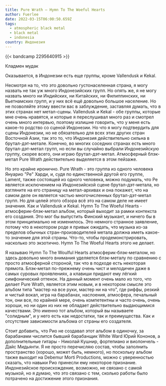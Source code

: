 ```yaml
---
title: Pure Wrath — Hymn To The Woeful Hearts
author: Fuerlee
date: 2022-03-15T06:00:50.659Z
tags:
  - atmospheric black metal
  - black metal
  - indonesia
country: Индонезия
---
```

{{< bandcamp 2295640915 >}}

Кладмен мудак

Оказывается, в Индонезии есть еще группы, кроме Vallendusk и Kekal.

Несмотря на то, что это довольно густонаселенная страна, я могу назвать не так уж много Индонезийских групп. Но опять же, я не могу назвать много ни Индийских, ни Китайских, ни Филиппинских, ни Вьетнамских групп, и у них всё ещё довольно большое население. Но не позволяйте этому ввести вас в заблуждение, заставляя думать, что в этих странах нет метал-сцены. Vallendusk и Kekal - обе группы, которые мне очень нравятся, и которые я переслушивал много раз и смотрел очень много интервью, поэтому излишне говорить, что у меня есть какое-то родство со сценой Индонезии. Но что я могу подтвердить для сцены Индонезии, но не обязательно для всех этих других стран Восточной Азии, так это то, что Индонезия действительно сильна в брутал-дэт-метале. Конечно, во многих соседних странах есть много брутал-дэт-метал групп, но если вы случайно выбрали Индонезийскую группу, скорее всего, они играю брутал-дэт-метал. Атмосферный блэк-метал Pure Wrath действительно выделяется в этом пейзаже.

Но это крайне иронично. Pure Wrath - это группа из одного человека Януарио "Ре" Харди, и, судя по единственной другой его группе, Lament, также состоящей из одного человека, можно подумать, что Ре является исключением на Индонезийской сцене брутал-дэт-метала, но взгляните на его страницу на метал-архивах и она покажет, что на самом деле он является частью многочисленных брутал-дэт-метал групп. Но для целей этого обзора всё это на самом деле не имеет значения. Как и Vallendusk и Kekal. Hymn To The Woeful Hearts - атмосферик-блэк-метал альбом, который выходит за рамки контекста его создания. Это мог бы выпустить Финский музыкант, и ничего бы в этом принципиально не изменилось. Это немного странное заявление, потому что в некотором роде я привык ожидать, что музыка из-за пределов обычных стран-производителей метала должна иметь какое-то значение для этой страны. Что-то, чтобы продемонстрировать, насколько это экзотично. Hymn To The Woeful Hearts этого не делает.

Я называю Hymn To The Woulful Hearts атмосферик-блэк-металом, но здесь довольно много внимания уделяется блэк-металу по сравнению с просто атмосферной стороной, так что в подходе есть некоторая прямота. Блэк-метал по-прежнему очень чист и мелодичен даже в самых суровых проявлениях, а клавиши придают ему лёгкий симфонический оттенок. На данный момент очень мало из того, что делает Pure Wrath, является этим новым, и в некотором смысле это альбом типа "мастер на все руки, мастер ни на что", где риффы, резкий и чистый вокал, игра на барабанах, наслоения, атмосфера, печальный тон, они все, по крайней мере, очень компетентны и часто очень, очень хороши, но ни один из них не обладает действительно выдающимися качествами. Это именно тот альбом, который вы называете "солидным", и у него есть как недостатки, так и преимущества. Как и отсутствие зависимости альбома от страны его создателя.

Стоит добавить, что Рио не создавал этот альбом в одиночку, за барабанами числится бывший барабанщик White Ward Юрий Кононов, а дополнительные гитары - Николай Кушнир, фортепиано и виолончель - Дайс Мидьянти. Я не просто перечисляю состав, чтобы заполнить пространство (хорошо, может быть, немного), но поскольку альбом также выходит на Debemur Morti Productions, можно с уверенностью сказать, что навыки Рио принесли ему некоторое признание. Индонезийское происхождение, возможно, не связано с самой музыкой, но я думаю, что это связано с тем, сколько работы было потрачено на достижение этого признания.